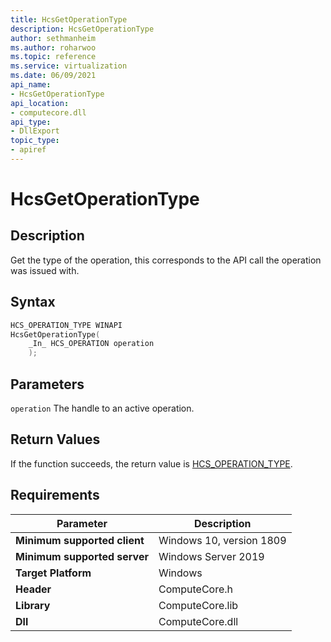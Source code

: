 ```yaml
---
title: HcsGetOperationType
description: HcsGetOperationType
author: sethmanheim
ms.author: roharwoo
ms.topic: reference
ms.service: virtualization
ms.date: 06/09/2021
api_name:
- HcsGetOperationType
api_location:
- computecore.dll
api_type:
- DllExport
topic_type: 
- apiref
---
```

# HcsGetOperationType

## Description

Get the type of the operation, this corresponds to the API call the operation was issued with.

## Syntax

```cpp
HCS_OPERATION_TYPE WINAPI
HcsGetOperationType(
    _In_ HCS_OPERATION operation
    );
```

## Parameters

`operation`
The handle to an active operation.

## Return Values

If the function succeeds, the return value is [HCS_OPERATION_TYPE](./HCS_OPERATION_TYPE.md).

## Requirements

|Parameter|Description|
|---|---|
| **Minimum supported client** | Windows 10, version 1809 |
| **Minimum supported server** | Windows Server 2019 |
| **Target Platform** | Windows |
| **Header** | ComputeCore.h |
| **Library** | ComputeCore.lib |
| **Dll** | ComputeCore.dll |
